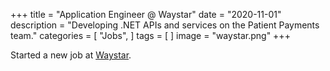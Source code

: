 +++
title = "Application Engineer @ Waystar"
date = "2020-11-01"
description = "Developing .NET APIs and services on the Patient Payments team."
categories = [
    "Jobs",
]
tags = [
]
image = "waystar.png"
+++

Started a new job at [Waystar](https://www.waystar.com/).
